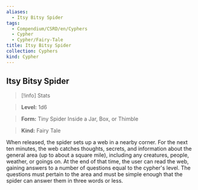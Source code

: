 ```yaml
---
aliases:
  - Itsy Bitsy Spider
tags:
  - Compendium/CSRD/en/Cyphers
  - Cypher
  - Cypher/Fairy-Tale
title: Itsy Bitsy Spider
collection: Cyphers
kind: Cypher
---
```

## Itsy Bitsy Spider    
>[!info] Stats    
> **Level:** 1d6    
> **Form:** Tiny Spider Inside a Jar, Box, or Thimble    
> **Kind:** Fairy Tale  
    
When released, the spider sets up a web in a nearby corner. For the next ten minutes, the web catches thoughts, secrets, and information about the general area (up to about a square mile), including any creatures, people, weather, or goings on. At the end of that time, the user can read the web, gaining answers to a number of questions equal to the cypher's level. The questions must pertain to the area and must be simple enough that the spider can answer them in three words or less.